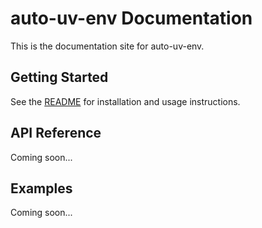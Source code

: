 # auto-uv-env Documentation

This is the documentation site for auto-uv-env.

## Getting Started

See the [README](https://github.com/ashwch/auto-uv-env/blob/main/README.md) for installation and usage instructions.

## API Reference

Coming soon...

## Examples

Coming soon...

